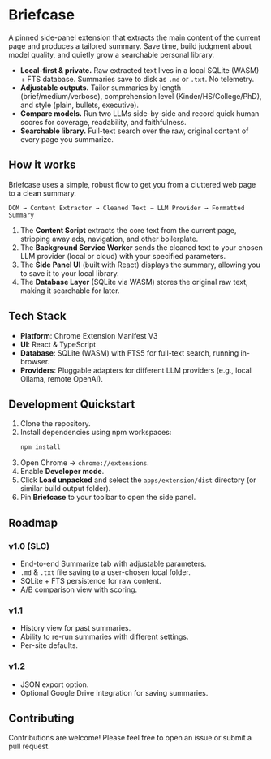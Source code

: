 # Briefcase

A pinned side-panel extension that extracts the main content of the current page and produces a tailored summary. Save time, build judgment about model quality, and quietly grow a searchable personal library.

- **Local-first & private.** Raw extracted text lives in a local SQLite (WASM) + FTS database. Summaries save to disk as `.md` or `.txt`. No telemetry.
- **Adjustable outputs.** Tailor summaries by length (brief/medium/verbose), comprehension level (Kinder/HS/College/PhD), and style (plain, bullets, executive).
- **Compare models.** Run two LLMs side-by-side and record quick human scores for coverage, readability, and faithfulness.
- **Searchable library.** Full-text search over the raw, original content of every page you summarize.

## How it works

Briefcase uses a simple, robust flow to get you from a cluttered web page to a clean summary.

`DOM → Content Extractor → Cleaned Text → LLM Provider → Formatted Summary`

1.  The **Content Script** extracts the core text from the current page, stripping away ads, navigation, and other boilerplate.
2.  The **Background Service Worker** sends the cleaned text to your chosen LLM provider (local or cloud) with your specified parameters.
3.  The **Side Panel UI** (built with React) displays the summary, allowing you to save it to your local library.
4.  The **Database Layer** (SQLite via WASM) stores the original raw text, making it searchable for later.

## Tech Stack

- **Platform**: Chrome Extension Manifest V3
- **UI**: React & TypeScript
- **Database**: SQLite (WASM) with FTS5 for full-text search, running in-browser.
- **Providers**: Pluggable adapters for different LLM providers (e.g., local Ollama, remote OpenAI).

## Development Quickstart

1.  Clone the repository.
2.  Install dependencies using npm workspaces:
    ```bash
    npm install
    ```
3.  Open Chrome → `chrome://extensions`.
4.  Enable **Developer mode**.
5.  Click **Load unpacked** and select the `apps/extension/dist` directory (or similar build output folder).
6.  Pin **Briefcase** to your toolbar to open the side panel.

## Roadmap

### v1.0 (SLC)

- End-to-end Summarize tab with adjustable parameters.
- `.md` & `.txt` file saving to a user-chosen local folder.
- SQLite + FTS persistence for raw content.
- A/B comparison view with scoring.

### v1.1

- History view for past summaries.
- Ability to re-run summaries with different settings.
- Per-site defaults.

### v1.2

- JSON export option.
- Optional Google Drive integration for saving summaries.

## Contributing

Contributions are welcome! Please feel free to open an issue or submit a pull request.
